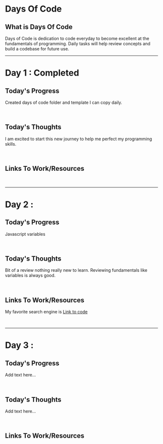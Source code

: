 # Days Of Code

## What is Days Of Code
Days of Code is dedication to code everyday to become excellent at the fundamentals of programming. Daily tasks will help review concepts and build a codebase for future use.
- - -
# Day 1 : Completed
## Today's Progress
Created days of code folder and template I can copy daily.

</br>


## Today's Thoughts
I am excited to start this new journey to help me perfect my programming skills.

</br>

## Links To Work/Resources

</br>

---

# Day 2 : 
## Today's Progress
Javascript variables 

</br>


## Today's Thoughts
Bit of a review nothing really new to learn. Reviewing fundamentals like variables is always good.


</br>

## Links To Work/Resources
My favorite search engine is [Link to code](https://duckduckgo.com)

</br>

---

# Day 3 : 
## Today's Progress
Add text here...

</br>


## Today's Thoughts
Add text here...


</br>

## Links To Work/Resources

</br>
